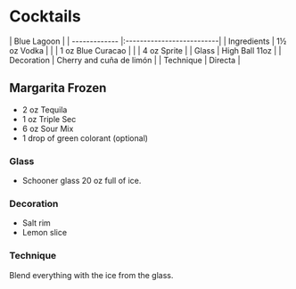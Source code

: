 # Cocktails 

| Blue Lagoon                               |
| ------------- |:--------------------------| 
| Ingredients   | 1½ oz Vodka               | 
|               | 1 oz Blue Curacao         | 
|               | 4 oz Sprite               | 
| Glass         | High Ball 11oz            | 
| Decoration    | Cherry and cuña de limón  | 
| Technique     | Directa                   | 





## Margarita Frozen
- 2 oz Tequila
- 1 oz Triple Sec
- 6 oz Sour Mix
- 1 drop of green colorant (optional)

### Glass
- Schooner glass 20 oz full of ice.

### Decoration
- Salt rim
- Lemon slice

### Technique
Blend everything with the ice from the glass.

